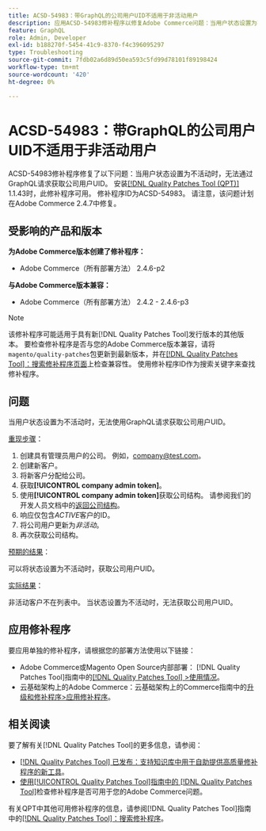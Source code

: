 ```yaml
---
title: ACSD-54983：带GraphQL的公司用户UID不适用于非活动用户
description: 应用ACSD-54983修补程序以修复Adobe Commerce问题：当用户状态设置为不活动时，无法通过GraphQL请求获取公司用户UID。
feature: GraphQL
role: Admin, Developer
exl-id: b188270f-5454-41c9-8370-f4c396095297
type: Troubleshooting
source-git-commit: 7fdb02a6d89d50ea593c5fd99d78101f89198424
workflow-type: tm+mt
source-wordcount: '420'
ht-degree: 0%

---
```


# ACSD-54983：带GraphQL的公司用户UID不适用于非活动用户

ACSD-54983修补程序修复了以下问题：当用户状态设置为不活动时，无法通过GraphQL请求获取公司用户UID。 安装[[!DNL Quality Patches Tool (QPT)]](https://experienceleague.adobe.com/en/docs/commerce-operations/tools/quality-patches-tool/quality-patches-tool-to-self-serve-quality-patches) 1.1.43时，此修补程序可用。 修补程序ID为ACSD-54983。 请注意，该问题计划在Adobe Commerce 2.4.7中修复。

## 受影响的产品和版本

**为Adobe Commerce版本创建了修补程序：**

* Adobe Commerce（所有部署方法） 2.4.6-p2

**与Adobe Commerce版本兼容：**

* Adobe Commerce（所有部署方法） 2.4.2 - 2.4.6-p3

>[!NOTE]
>
>该修补程序可能适用于具有新[!DNL Quality Patches Tool]发行版本的其他版本。 要检查修补程序是否与您的Adobe Commerce版本兼容，请将`magento/quality-patches`包更新到最新版本，并在[[!DNL Quality Patches Tool]：搜索修补程序页面](https://experienceleague.adobe.com/tools/commerce-quality-patches/index.html)上检查兼容性。 使用修补程序ID作为搜索关键字来查找修补程序。

## 问题

当用户状态设置为不活动时，无法使用GraphQL请求获取公司用户UID。

<u>重现步骤</u>：

1. 创建具有管理员用户的公司。 例如，company@test.com。
1. 创建新客户。
1. 将新客户分配给公司。
1. 获取&#x200B;**[!UICONTROL company admin token]**。
1. 使用&#x200B;**[!UICONTROL company admin token]**&#x200B;获取公司结构。 请参阅我们的开发人员文档中的[返回公司结构](https://developer.adobe.com/commerce/webapi/graphql/schema/b2b/company/queries/company/#return-the-company-structure)。
1. 响应仅包含&#x200B;*ACTIVE*&#x200B;客户的ID。
1. 将公司用户更新为&#x200B;*非活动*。
1. 再次获取公司结构。

<u>预期的结果</u>：

可以将状态设置为不活动时，获取公司用户UID。

<u>实际结果</u>：

非活动客户不在列表中。 当状态设置为不活动时，无法获取公司用户UID。

## 应用修补程序

要应用单独的修补程序，请根据您的部署方法使用以下链接：

* Adobe Commerce或Magento Open Source内部部署： [!DNL Quality Patches Tool]指南中的[[!DNL Quality Patches Tool] >使用情况](/help/tools/quality-patches-tool/usage.md)。
* 云基础架构上的Adobe Commerce：云基础架构上的Commerce指南中的[升级和修补程序>应用修补程序](https://experienceleague.adobe.com/docs/commerce-cloud-service/user-guide/develop/upgrade/apply-patches.html)。

## 相关阅读

要了解有关[!DNL Quality Patches Tool]的更多信息，请参阅：

* [[!DNL Quality Patches Tool] 已发布：支持知识库中用于自助提供高质量修补程序的新工具](https://experienceleague.adobe.com/en/docs/commerce-operations/tools/quality-patches-tool/quality-patches-tool-to-self-serve-quality-patches)。
* [使用[!UICONTROL Quality Patches Tool]指南中的 [!DNL Quality Patches Tool]](/help/tools/quality-patches-tool/patches-available-in-qpt/check-patch-for-magento-issue-with-magento-quality-patches.md)检查修补程序是否可用于您的Adobe Commerce问题。


有关QPT中其他可用修补程序的信息，请参阅[!DNL Quality Patches Tool]指南中的[[!DNL Quality Patches Tool]：搜索修补程序](https://experienceleague.adobe.com/tools/commerce-quality-patches/index.html)。
